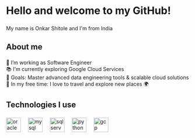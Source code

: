 <h1 align="left">Hello and welcome to my GitHub!</h1>

###

<p align="left">My name is Onkar Shitole and I'm from India</p>

###

<h2 align="left">About me</h2>

###

<p align="left">
🔭 I’m working as Software Engineer<br>
📚 I'm currently exploring Google Cloud Services<br>
🎯 Goals: Master advanced data engineering tools & scalable cloud solutions<br>
🎲 In my free time: I love to travel and explore new places 🌍
</p>

###

<h2 align="left">Technologies I use</h2>

###

<div align="left">
  <img src="https://cdn.jsdelivr.net/gh/devicons/devicon/icons/oracle/oracle-original.svg" height="40" alt="oracle logo" />
  <img width="12" />
  <img src="https://cdn.jsdelivr.net/gh/devicons/devicon/icons/mysql/mysql-original.svg" height="40" alt="mysql logo" />
  <img width="12" />
  <img src="https://cdn.jsdelivr.net/gh/devicons/devicon/icons/microsoftsqlserver/microsoftsqlserver-plain.svg" height="40" alt="sql server logo" />
  <img width="12" />
  <img src="https://cdn.jsdelivr.net/gh/devicons/devicon/icons/python/python-original.svg" height="40" alt="python logo" />
  <img width="12" />
  <img src="https://cdn.jsdelivr.net/gh/devicons/devicon/icons/googlecloud/googlecloud-original.svg" height="40" alt="gcp logo" />
</div>

